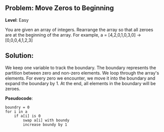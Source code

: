## Problem: Move Zeros to Beginning

**Level**: Easy

You are given an array of integers. Rearrange the array so that all zeroes are at
the beginning of the array.
For example,
a = [4,2,0,1,0,3,0] -> [0,0,0,4,1,2,3]

## Solution:
We keep one variable to track the boundary. The boundary represents the partition between zero and
non-zero elements. We loop through the array's elements. For every zero we encounter, we move it
into the boundary and expand the boundary by 1. At the end, all elements in the boundary will be
zeroes.

  
**Pseudocode**: 
```
boundry = 0
for i in a
    if a[i] is 0
        swap a[i] with boundy
        increase boundy by 1
```